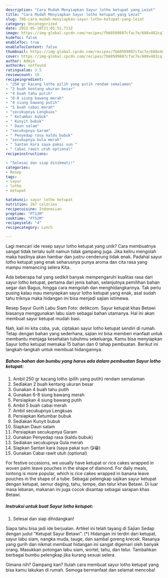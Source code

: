 ```yaml
---
description: "Cara Mudah Menyiapkan Sayur lotho ketupat yang Lezat"
title: "Cara Mudah Menyiapkan Sayur lotho ketupat yang Lezat"
slug: 786-cara-mudah-menyiapkan-sayur-lotho-ketupat-yang-lezat
category: Uncategorized
date: 2022-05-10T21:05:51.713Z
image: https://img-global.cpcdn.com/recipes/fb60509887cfac7e/680x482cq70/sayur-lotho-ketupat-foto-resep-utama.jpg
hideToc: false
enableToc: true
enableTocContent: false
thumbnail: https://img-global.cpcdn.com/recipes/fb60509887cfac7e/680x482cq70/sayur-lotho-ketupat-foto-resep-utama.jpg
cover: https://img-global.cpcdn.com/recipes/fb60509887cfac7e/680x482cq70/sayur-lotho-ketupat-foto-resep-utama.jpg
author: Admin
authorAv: notfound
ratingvalue: 3.5
reviewcount: 19
recipeingredient:
- "250 gr kacang lotho pilih yang putih rendam semalaman"
- "2 buah kentang ukuran besar"
- "4 buah tahu putih"
- "6-8 siung bawang merah"
- "4 siung bawang putih"
- "5 buah cabai merah"
- "secukupnya Lengkuas"
- " Ketumbar bubuk"
- " Kunyit bubuk"
- " Daun salam"
- "secukupnya Garam"
- " Penyedap rasa kaldu bubuk"
- "secukupnya Gula merah"
- " Santan kara saya pakai sun "
- " Cabai rawit utuh optional"
recipeinstructions:

- "Selesai dan siap dinikmati!"
categories:
- Resep
tags:
- sayur
- lotho
- ketupat

katakunci: sayur lotho ketupat 
nutrition: 267 calories
recipecuisine: Indonesian
preptime: "PT12M"
cooktime: "PT52M"
recipeyield: "4"
recipecategory: Lunch

---
```





Lagi mencari ide resep sayur lotho ketupat yang unik? Cara membuatnya sangat tidak terlalu sulit namun tidak gampang juga. Jika keliru mengolah maka hasilnya akan hambar dan justru cenderung tidak enak. Padahal sayur lotho ketupat yang enak seharusnya punya aroma dan cita rasa yang mampu memancing selera Kita.





Ada beberapa hal yang sedikit banyak mempengaruhi kualitas rasa dari sayur lotho ketupat, pertama dari jenis bahan, selanjutnya pemilihan bahan segar dan Bagus, hingga cara mengolah dan menghidangkannya. Tak perlu pusing kalau mau menyiapkan sayur lotho ketupat yang enak,      asal sudah tahu triknya maka hidangan ini bisa menjadi sajian istimewa.














Resep Sayur Gurih Labu Siam Foto: detikcom. Sayur ketupat khas Betawi biasanya menggunakan labu siam sebagai bahan utamanya. Hal ini akan membuat sayur ketupat mudah basi.






Nah, kali ini kita coba, yuk, ciptakan sayur lotho ketupat sendiri di rumah. Tetap dengan bahan yang sederhana, sajian ini bisa memberi manfaat untuk membantu menjaga kesehatan tubuhmu sekeluarga. Kamu bisa menyiapkan Sayur lotho ketupat memakai 15 bahan dan 0 tahap pembuatan. Berikut ini langkah-langkah untuk membuat hidangannya.

<!--inarticleads1-->

##### Bahan-bahan dan bumbu yang harus ada dalam pembuatan Sayur lotho ketupat:

1. Ambil 250 gr kacang lotho (pilih yang putih) rendam semalaman
1. Sediakan 2 buah kentang ukuran besar
1. Gunakan 4 buah tahu putih
1. Gunakan 6-8 siung bawang merah
1. Persiapkan 4 siung bawang putih
1. Ambil 5 buah cabai merah
1. Ambil secukupnya Lengkuas
1. Persiapkan  Ketumbar bubuk
1. Sediakan  Kunyit bubuk
1. Siapkan  Daun salam
1. Persiapkan secukupnya Garam
1. Gunakan  Penyedap rasa (kaldu bubuk)
1. Sediakan secukupnya Gula merah
1. Siapkan  Santan kara (saya pakai sun 😘😁)
1. Gunakan  Cabai rawit utuh (optional)


For festive occasions, we usually have ketupat or rice cakes wrapped in woven palm leave pouches in the shape of diamond. For daily meals, lontong is more popular, which is rice cakes wrapped in banana leave pouches in the shape of a tube. Sebagai pelengkap sajikan sayur ketupat dengan ketupat, semur daging, tahu, tempe, dan telur khas Betawi. Di luar masa lebaran, makanan ini juga cocok disantap sebagai sarapan khas Betawi. 

<!--inarticleads2-->

##### Instruksi untuk buat Sayur lotho ketupat:


1. Selesai dan siap dihidangkan!

Siapa tahu bisa jadi ide berjualan. Artikel ini telah tayang di Sajian Sedap dengan judul &#34;Ketupat Sayur Betawi&#34;. (*) Hidangan ini terdiri dari ketupat, sayur labu siam, nangka muda, tauge, dan sambal goreng krecek. Rasanya yang gurih dan nikmat membuat hidangan ini sangat digemari oleh banyak orang. Masukkan potongan labu siam, wortel, tahu, dan telur. Tambahkan berbagai bumbu pelengkap jika kurang sesuai selera. 

Gimana nih? Gampang kan? Itulah cara membuat sayur lotho ketupat yang bisa kamu lakukan di rumah. Semoga bermanfaat dan selamat mencoba!
